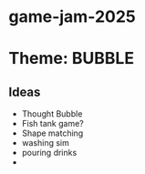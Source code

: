# game-jam-2025

# Theme: BUBBLE
## Ideas
- Thought Bubble
- Fish tank game?
- Shape matching
- washing sim
- pouring drinks
- 
